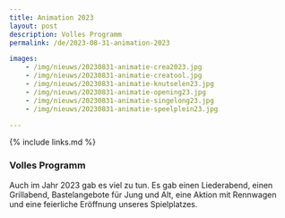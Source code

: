 ```yaml
---
title: Animation 2023
layout: post
description: Volles Programm
permalink: /de/2023-08-31-animation-2023

images:   
    - /img/nieuws/20230831-animatie-crea2023.jpg
    - /img/nieuws/20230831-animatie-creatool.jpg
    - /img/nieuws/20230831-animatie-knutselen23.jpg
    - /img/nieuws/20230831-animatie-opening23.jpg
    - /img/nieuws/20230831-animatie-singelong23.jpg
    - /img/nieuws/20230831-animatie-speelplein23.jpg

---
```


{% include links.md %}

### Volles Programm

Auch im Jahr 2023 gab es viel zu tun. Es gab einen Liederabend, einen Grillabend, Bastelangebote für Jung und Alt, eine Aktion mit Rennwagen und eine feierliche Eröffnung unseres Spielplatzes.